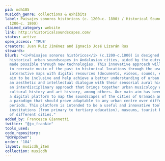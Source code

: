 ```yaml
---
pid: mdh185
musicdh_genre: collections & exhibits
label: Paisajes sonoros históricos (c. 1200–c. 1800) / Historical Soundscapes (c.
  1200–c. 1800)
claimed_category: website
link: http://historicalsoundscapes.com/
status: active
open_access: 'TRUE'
creators: Juan Ruiz Jiménez and Ignacio José Lizarán Rus
stewards: 
blurb: "<i>Paisajes sonoros históricos</i> (c.1200-c.1800) is designed to explore
  historical urban soundscapes in Andalusian cities, aided by the outreach potential
  made possible through new technologies. This innovative approach will allow users
  to recreate music of the past in historical locations through the use of online
  interactive maps with digital resources (documents, videos, sounds, etc.). The contents
  aim to be inclusive and help achieve a better understanding of urban culture, establishing
  an aesthetic and intellectual dialogue with their sensorial aural history through
  an interdisciplinary approach that brings together urban musicology with areas including
  cultural history and art history, among others. Our main aim has been to create
  a digital platform to map the soundscapes of the cities of Granada and Seville as
  a paradigm that should prove adaptable to any urban centre over different historical
  periods. This platform is intended to be a useful and innovative tool for the educational
  institutions (from primary to tertiary education), museums, tourist boards, etc.
  of different cities."
added_by: Francesca Giannetti
twitter: "@jo_frankie"
tools_used: 
code_repository: 
"@dropdown": 
order: '184'
layout: musicdh_item
collection: musicdh
---
```

